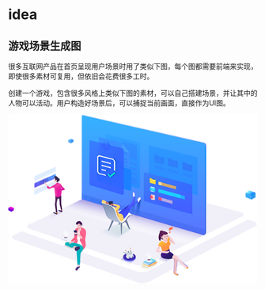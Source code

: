 # idea

## 游戏场景生成图

很多互联网产品在首页呈现用户场景时用了类似下图，每个图都需要前端来实现，即使很多素材可复用，但依旧会花费很多工时。

创建一个游戏，包含很多风格上类似下图的素材，可以自己搭建场景，并让其中的人物可以活动。用户构造好场景后，可以捕捉当前画面，直接作为UI图。

![](images/index_14.png)
